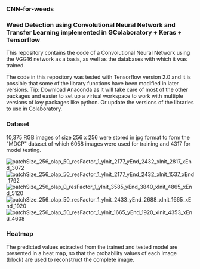 ### CNN-for-weeds
### Weed Detection using Convolutional Neural Network and Transfer  Learning implemented in GColaboratory + Keras + Tensorflow 

This repository contains the code of a Convolutional Neural Network using the VGG16 network as a basis, as well as the databases with which it was trained. 

The code in this repository was tested with Tensorflow version 2.0 and it is possible that some of the library functions have been modified in later versions. 
Tip: Download Anaconda as it will take care of most of the other packages and easier to set up a virtual workspace to work with multiple versions of key packages like python.  Or update the versions of the libraries to use in Colaboratory. 

### Dataset

10,375 RGB images of size 256 x 256 were stored in jpg format to form the "MDCP" dataset of which 6058 images were used for training and 4317 for model testing.


![patchSize_256_olap_50_resFactor_1_yInit_2177_yEnd_2432_xInit_2817_xEnd_3072](https://github.com/Maria-Lou/CNN-for-weeds/assets/52510266/bcd03c41-50da-4d35-aca7-e6984b3425e0)
![patchSize_256_olap_50_resFactor_1_yInit_2177_yEnd_2432_xInit_1537_xEnd_1792](https://github.com/Maria-Lou/CNN-for-weeds/assets/52510266/2b6fe1e9-7823-4e78-8616-ed007f58b9da)
![patchSize_256_olap_0_resFactor_1_yInit_3585_yEnd_3840_xInit_4865_xEnd_5120](https://github.com/Maria-Lou/CNN-for-weeds/assets/52510266/73ccd145-708a-4516-81ff-e01707924b98)
![patchSize_256_olap_50_resFactor_1_yInit_2433_yEnd_2688_xInit_1665_xEnd_1920](https://github.com/Maria-Lou/CNN-for-weeds/assets/52510266/3b4f2ebe-0f45-4e7c-9236-af81363d8918)
![patchSize_256_olap_50_resFactor_1_yInit_1665_yEnd_1920_xInit_4353_xEnd_4608](https://github.com/Maria-Lou/CNN-for-weeds/assets/52510266/3f90d6dd-5b80-47ac-aa58-1d19173478a4)

### Heatmap
The predicted values extracted from the trained and tested model are presented in a heat map, so that the probability values of each image (block) are used to reconstruct the complete image. 
